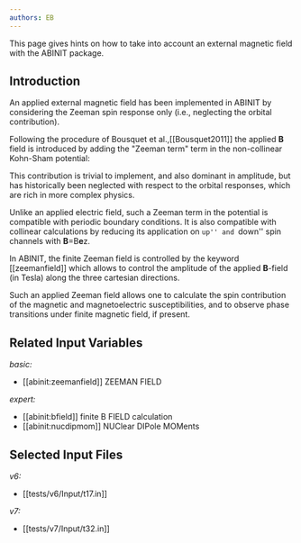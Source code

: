 ```yaml
---
authors: EB
---
```

<!--
This file is automatically generated by mksite.py. All changes will be lost.
Change the input yaml files or the python code
-->

This page gives hints on how to take into account an external magnetic field with the ABINIT package.

## Introduction

An applied external magnetic field has been implemented in ABINIT by
considering the Zeeman spin response only (i.e., neglecting the orbital
contribution).

Following the procedure of Bousquet et al.,[[Bousquet2011]] the applied **B**
field is introduced by adding the "Zeeman term" term in the non-collinear
Kohn-Sham potential:

This contribution is trivial to implement, and also dominant in amplitude, but
has historically been neglected with respect to the orbital responses, which
are rich in more complex physics.

Unlike an applied electric field, such a Zeeman term in the potential is
compatible with periodic boundary conditions. It is also compatible with
collinear calculations by reducing its application on ``up'' and ``down'' spin
channels with **B**=B**e**z.

In ABINIT, the finite Zeeman field is controlled by the keyword
[[zeemanfield]] which allows to control the amplitude of the applied
**B**-field (in Tesla) along the three cartesian directions.

Such an applied Zeeman field allows one to calculate the spin contribution of
the magnetic and magnetoelectric susceptibilities, and to observe phase
transitions under finite magnetic field, if present.



## Related Input Variables

*basic:*

- [[abinit:zeemanfield]]  ZEEMAN FIELD
 
*expert:*

- [[abinit:bfield]]  finite B FIELD calculation
- [[abinit:nucdipmom]]  NUClear DIPole MOMents
 

## Selected Input Files

*v6:*

- [[tests/v6/Input/t17.in]]
 
*v7:*

- [[tests/v7/Input/t32.in]]
 

